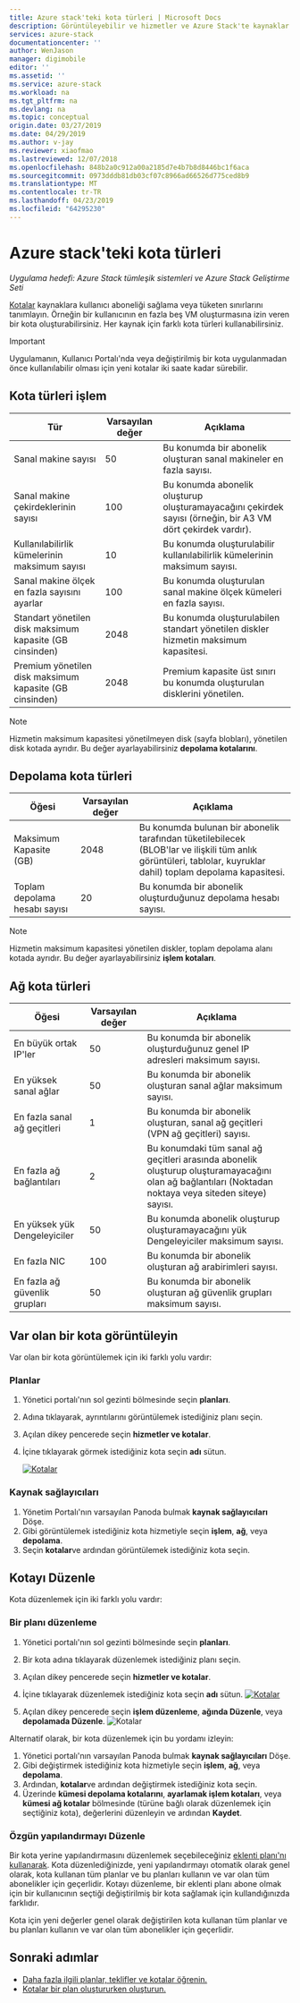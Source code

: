 ```yaml
---
title: Azure stack'teki kota türleri | Microsoft Docs
description: Görüntüleyebilir ve hizmetler ve Azure Stack'te kaynaklar için kullanılabilen farklı kota türlerin düzenleyebilirsiniz.
services: azure-stack
documentationcenter: ''
author: WenJason
manager: digimobile
editor: ''
ms.assetid: ''
ms.service: azure-stack
ms.workload: na
ms.tgt_pltfrm: na
ms.devlang: na
ms.topic: conceptual
origin.date: 03/27/2019
ms.date: 04/29/2019
ms.author: v-jay
ms.reviewer: xiaofmao
ms.lastreviewed: 12/07/2018
ms.openlocfilehash: 848b2a0c912a00a2185d7e4b7b8d8446bc1f6aca
ms.sourcegitcommit: 0973dddb81db03cf07c8966ad66526d775ced8b9
ms.translationtype: MT
ms.contentlocale: tr-TR
ms.lasthandoff: 04/23/2019
ms.locfileid: "64295230"
---
```

# <a name="quota-types-in-azure-stack"></a>Azure stack'teki kota türleri

*Uygulama hedefi: Azure Stack tümleşik sistemleri ve Azure Stack Geliştirme Seti*

[Kotalar](azure-stack-plan-offer-quota-overview.md#plans) kaynaklara kullanıcı aboneliği sağlama veya tüketen sınırlarını tanımlayın. Örneğin bir kullanıcının en fazla beş VM oluşturmasına izin veren bir kota oluşturabilirsiniz. Her kaynak için farklı kota türleri kullanabilirsiniz.

> [!IMPORTANT]
> Uygulamanın, Kullanıcı Portalı'nda veya değiştirilmiş bir kota uygulanmadan önce kullanılabilir olması için yeni kotalar iki saate kadar sürebilir.

## <a name="compute-quota-types"></a>Kota türleri işlem

| **Tür** | **Varsayılan değer** | **Açıklama** |
| --- | --- | --- |
| Sanal makine sayısı | 50 | Bu konumda bir abonelik oluşturan sanal makineler en fazla sayısı. |
| Sanal makine çekirdeklerinin sayısı | 100 | Bu konumda abonelik oluşturup oluşturamayacağını çekirdek sayısı (örneğin, bir A3 VM dört çekirdek vardır). |
| Kullanılabilirlik kümelerinin maksimum sayısı | 10 | Bu konumda oluşturulabilir kullanılabilirlik kümelerinin maksimum sayısı. |
| Sanal makine ölçek en fazla sayısını ayarlar | 100 | Bu konumda oluşturulan sanal makine ölçek kümeleri en fazla sayısı. |
| Standart yönetilen disk maksimum kapasite (GB cinsinden) | 2048 | Bu konumda oluşturulabilen standart yönetilen diskler hizmetin maksimum kapasitesi. |
| Premium yönetilen disk maksimum kapasite (GB cinsinden) | 2048 | Premium kapasite üst sınırı bu konumda oluşturulan disklerini yönetilen. |

> [!NOTE]  
> Hizmetin maksimum kapasitesi yönetilmeyen disk (sayfa blobları), yönetilen disk kotada ayrıdır. Bu değer ayarlayabilirsiniz **depolama kotalarını**.

## <a name="storage-quota-types"></a>Depolama kota türleri

| **Öğesi** | **Varsayılan değer** | **Açıklama** |
| --- | --- | --- |
| Maksimum Kapasite (GB) |2048 |Bu konumda bulunan bir abonelik tarafından tüketilebilecek (BLOB'lar ve ilişkili tüm anlık görüntüleri, tablolar, kuyruklar dahil) toplam depolama kapasitesi. |
| Toplam depolama hesabı sayısı |20 |Bu konumda bir abonelik oluşturduğunuz depolama hesabı sayısı. |

> [!NOTE]  
> Hizmetin maksimum kapasitesi yönetilen diskler, toplam depolama alanı kotada ayrıdır. Bu değer ayarlayabilirsiniz **işlem kotaları**.

## <a name="network-quota-types"></a>Ağ kota türleri

| **Öğesi** | **Varsayılan değer** | **Açıklama** |
| --- | --- | --- |
| En büyük ortak IP'ler |50 |Bu konumda bir abonelik oluşturduğunuz genel IP adresleri maksimum sayısı. |
| En yüksek sanal ağlar |50 |Bu konumda bir abonelik oluşturan sanal ağlar maksimum sayısı. |
| En fazla sanal ağ geçitleri |1 |Bu konumda bir abonelik oluşturan, sanal ağ geçitleri (VPN ağ geçitleri) sayısı. |
| En fazla ağ bağlantıları |2 |Bu konumdaki tüm sanal ağ geçitleri arasında abonelik oluşturup oluşturamayacağını olan ağ bağlantıları (Noktadan noktaya veya siteden siteye) sayısı. |
| En yüksek yük Dengeleyiciler |50 |Bu konumda abonelik oluşturup oluşturamayacağını yük Dengeleyiciler maksimum sayısı. |
| En fazla NIC |100 |Bu konumda bir abonelik oluşturan ağ arabirimleri sayısı. |
| En fazla ağ güvenlik grupları |50 |Bu konumda bir abonelik oluşturan ağ güvenlik grupları maksimum sayısı. |

## <a name="view-an-existing-quota"></a>Var olan bir kota görüntüleyin

Var olan bir kota görüntülemek için iki farklı yolu vardır:

### <a name="plans"></a>Planlar

1. Yönetici portalı'nın sol gezinti bölmesinde seçin **planları**.
2. Adına tıklayarak, ayrıntılarını görüntülemek istediğiniz planı seçin.
3. Açılan dikey pencerede seçin **hizmetler ve kotalar**.
4. İçine tıklayarak görmek istediğiniz kota seçin **adı** sütun.

    [![Kotalar](media/azure-stack-quota-types/quotas1sm.png "kotaları görüntüle")](media/azure-stack-quota-types/quotas1.png#lightbox)

### <a name="resource-providers"></a>Kaynak sağlayıcıları

1. Yönetim Portalı'nın varsayılan Panoda bulmak **kaynak sağlayıcıları** Döşe.
2. Gibi görüntülemek istediğiniz kota hizmetiyle seçin **işlem**, **ağ**, veya **depolama**.
3. Seçin **kotalar**ve ardından görüntülemek istediğiniz kota seçin.

## <a name="edit-a-quota"></a>Kotayı Düzenle

Kota düzenlemek için iki farklı yolu vardır:

### <a name="edit-a-plan"></a>Bir planı düzenleme

1. Yönetici portalı'nın sol gezinti bölmesinde seçin **planları**.
2. Bir kota adına tıklayarak düzenlemek istediğiniz planı seçin.
3. Açılan dikey pencerede seçin **hizmetler ve kotalar**.
4. İçine tıklayarak düzenlemek istediğiniz kota seçin **adı** sütun.
    [![Kotalar](media/azure-stack-quota-types/quotas1sm.png "kotaları görüntüle")](media/azure-stack-quota-types/quotas1.png#lightbox)

5. Açılan dikey pencerede seçin **işlem düzenleme**, **ağında Düzenle**, veya **depolamada Düzenle**.
    ![Kotalar](media/azure-stack-quota-types/quotas3.png "kotaları görüntüle")

Alternatif olarak, bir kota düzenlemek için bu yordamı izleyin:

1. Yönetici portalı'nın varsayılan Panoda bulmak **kaynak sağlayıcıları** Döşe.
2. Gibi değiştirmek istediğiniz kota hizmetiyle seçin **işlem**, **ağ**, veya **depolama**.
3. Ardından, **kotalar**ve ardından değiştirmek istediğiniz kota seçin.
4. Üzerinde **kümesi depolama kotalarını**, **ayarlamak işlem kotaları**, veya **kümesi ağ kotalar** bölmesinde (türüne bağlı olarak düzenlemek için seçtiğiniz kota), değerlerini düzenleyin ve ardından **Kaydet**.

### <a name="edit-original-configuration"></a>Özgün yapılandırmayı Düzenle
  
Bir kota yerine yapılandırmasını düzenlemek seçebileceğiniz [eklenti planı'nı kullanarak](create-add-on-plan.md). Kota düzenlediğinizde, yeni yapılandırmayı otomatik olarak genel olarak, kota kullanan tüm planlar ve bu planları kullanın ve var olan tüm abonelikler için geçerlidir. Kotayı düzenleme, bir eklenti planı abone olmak için bir kullanıcının seçtiği değiştirilmiş bir kota sağlamak için kullandığınızda farklıdır.

Kota için yeni değerler genel olarak değiştirilen kota kullanan tüm planlar ve bu planları kullanın ve var olan tüm abonelikler için geçerlidir.

## <a name="next-steps"></a>Sonraki adımlar

- [Daha fazla ilgili planlar, teklifler ve kotalar öğrenin.](azure-stack-plan-offer-quota-overview.md)
- [Kotalar bir plan oluştururken oluşturun.](azure-stack-create-plan.md)

<!-- Update_Description: add edit a quota -->